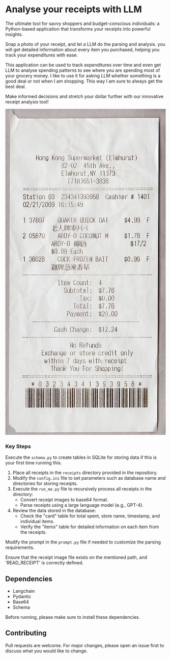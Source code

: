 # Analyse your receipts with LLM
The ultimate tool for savvy shoppers and budget-conscious individuals: a Python-based application that transforms your receipts into powerful insights. 

Snap a photo of your receipt, and let a LLM do the parsing and analysis. you will get detailed information about every item you purchased, helping you track your expenditures with ease. 

This application can be used to track expenditures over time and even get LLM to analyse spending patterns to see where you are spending most of your grocery money. I like to use it for asking LLM whether something is a good deal or not when I am shopping. This way I am sure to always get the best deal.

Make informed decisions and stretch your dollar further with our innovative receipt analysis tool!

![store.png](receipts%2Fstore.png)

### Key Steps

Execute the `schema.py` to create tables in SQLite for storing data if this is your first time running this.

1. Place all receipts in the `receipts` directory provided in the repository.
2. Modify the `config.ini` file to set parameters such as database name and directories for storing receipts.
3. Execute the `run_me.py` file to recursively process all receipts in the directory:
    - Convert receipt images to base64 format.
    - Parse receipts using a large language model (e.g., GPT-4).
4. Review the data stored in the database:
    - Check the "card" table for total spent, store name, timestamp, and individual items.
    - Verify the "items" table for detailed information on each item from the receipts.

Modify the prompt in the `prompt.py` file if needed to customize the parsing requirements.


Ensure that the receipt image file exists on the mentioned path, and 'READ_RECEIPT' is correctly defined.
## Dependencies
- Langchain
- Pydantic
- Base64
- Schema

Before running, please make sure to install these dependencies.
## Contributing
Pull requests are welcome. For major changes, please open an issue first to discuss what you would like to change.